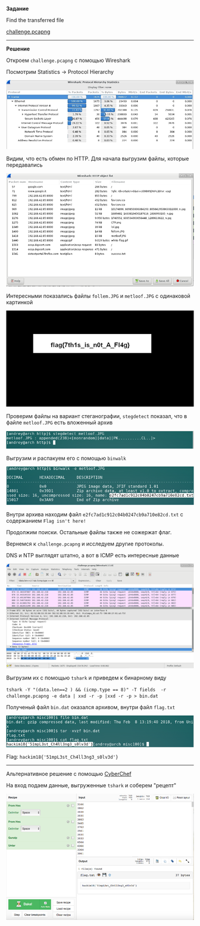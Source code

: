 **Задание**

Find the transferred file

[challenge.pcapng](https://s3.amazonaws.com/hackim18/misc/pcap/challenge.pcapng)


-----


**Решение**

Откроем `challenge.pcapng` с помощью Wireshark

Посмотрим Statistics -> Protocol Hierarchy

![](https://github.com/ambalabanov/writeups/raw/master/nullcomHackIM2018/Misc2/statistics.jpg)

Видим, что есть обмен по HTTP. Для начала выгрузим файлы, которые передавались

![](https://github.com/ambalabanov/writeups/raw/master/nullcomHackIM2018/Misc2/objects.png)

Интересными показались файлы `follem.JPG` и `metloof.JPG` с одинаковой картинкой

![](https://github.com/ambalabanov/writeups/raw/master/nullcomHackIM2018/Misc2/metloof.JPG)

Проверим файлы на вариант стеганографии, `stegdetect` показал, что в файле `metloof.JPG` есть вложенный архив

![](https://github.com/ambalabanov/writeups/raw/master/nullcomHackIM2018/Misc2/stegdetect.png)

Выгрузим и распакуем его с помощью `binwalk`

![](https://github.com/ambalabanov/writeups/raw/master/nullcomHackIM2018/Misc2/binwalk.png)

Внутри архива находим файл `e2fc7ad1c912c04b0247cb9a710e82cd.txt` с содержанием `Flag isn't here!`

Продолжим поиски. Остальные файлы также не сожержат флаг.

Вернемся к `challenge.pcapng` и исследуем другие протоколы.

DNS и NTP выглядят штатно, а вот в ICMP есть интересные данные

![](https://github.com/ambalabanov/writeups/raw/master/nullcomHackIM2018/Misc2/icmp.png)

Выгрузим их с помощью `tshark` и приведем к бинарному виду

`tshark -Y "(data.len==2 ) && (icmp.type == 8)" -T fields  -r challenge.pcapng -e data | xxd -r -p |xxd -r -p > bin.dat`

Полученый файл `bin.dat` оказался архивом, внутри файл `flag.txt`

![](https://github.com/ambalabanov/writeups/raw/master/nullcomHackIM2018/Misc2/tar.png)

Flag: `hackim18{'51mpL3st_Ch4ll3ng3_s0lv3d'}`

-----

Альтернативное решение с помощью [CyberChef](https://gchq.github.io/CyberChef/)

На вход подаем данные, выгруженные `tshark` и соберем "рецепт"

![](https://github.com/ambalabanov/writeups/raw/master/nullcomHackIM2018/Misc2/cyberchef.png)
